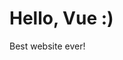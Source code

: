 <html lang="en">
<head>
  <meta charset="UTF-8">
  <meta name="viewport" content="width=device-width, initial-scale=1.0">
  <title>Learning Vue</title>
  <script src="https://unpkg.com/vue@3.0.0"></script>
  <style>
    .box {
      padding: 100px 0;
      width: 400px;
      text-align: center;
      background: #ddd;
      margin: 20px;
      display: inline-block;
    }
  </style>
</head>
<body>
  <h1>Hello, Vue :)</h1>

  <div id="app">
    <!-- attribute binding -->
    <a v-bind:href="url">Best website ever!</a>
    <!-- <a :href="url">Best website ever!</a>
    <div v-if="showBooks">
      <ul>
        <li v-for="book in books">
          <img :src="book.img" :alt="book.title">
          <h3>{{ book.title }}</h3>
          <p>{{ book.author }}</p>
        </li>
      </ul>
    </div>
    <div v-else>
      <p>Click the button below to show books</p>
    </div>
    <button @click="toggleShowBooks">
      <span v-if="showBooks">Hide books</span>
      <span v-else>Show books</span>
    </button> -->

  </div>

  <script src="app.js"></script>
</body>
</html>

